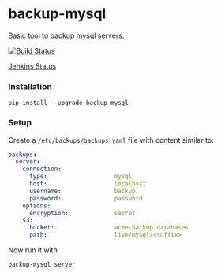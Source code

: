 # backup-mysql

Basic tool to backup mysql servers.

[![Build Status](https://travis-ci.org/ptdorf/backup-mysql.svg?branch=master)](https://travis-ci.org/ptdorf/backup-mysql)

[Jenkins Status](http://jenkins.dotser.com/job/backup-mysql/)


### Installation

    pip install --upgrade backup-mysql


### Setup

Create a `/etc/backups/backups.yaml` file with content similar to:

```yaml
backups:
  server:
    connection:
      type:                   mysql
      host:                   localhost
      username:               backup
      password:               password
    options:
      encryption:             secret
    s3:
      bucket:                 acme-backup-databases
      path:                   live/mysql/<suffix>

```

Now run it with

    backup-mysql server
